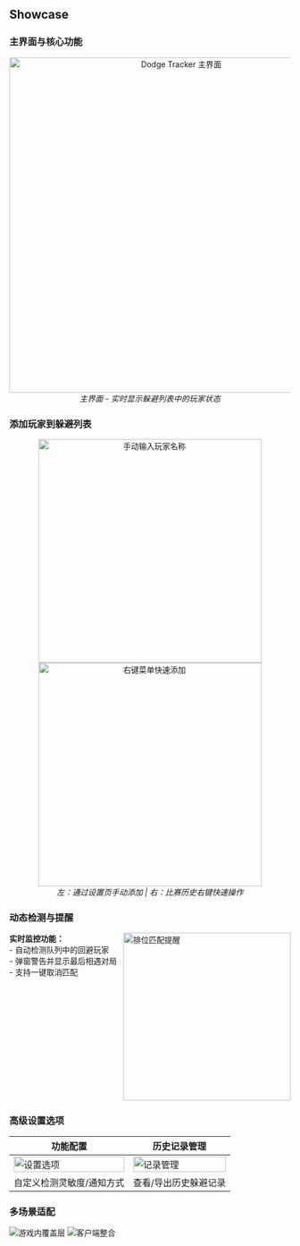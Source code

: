## Showcase

### 主界面与核心功能
<p align="center">
  <img src="https://i.imgur.com/kV5AwtN.png" alt="Dodge Tracker 主界面" width="600" />
  <br/><em>主界面 - 实时显示躲避列表中的玩家状态</em>
</p>

### 添加玩家到躲避列表
<div align="center">
  <img src="https://i.imgur.com/LsMOBvZ.png" alt="手动输入玩家名称" width="400" />
  <img src="https://i.imgur.com/iIAvz7S.png" alt="右键菜单快速添加" width="400" /> 
  <br/>
  <em>左：通过设置页手动添加 | 右：比赛历史右键快速操作</em>
</div>

### 动态检测与提醒
<p>
  <img align="right" src="https://i.imgur.com/IRVVf51.png" alt="排位匹配提醒" width="300" />
  <strong>实时监控功能：</strong><br/>
  - 自动检测队列中的回避玩家<br/>
  - 弹窗警告并显示最后相遇对局<br/>
  - 支持一键取消匹配
</p>

<div style="clear:both;"></div>

### 高级设置选项
| 功能配置 | 历史记录管理 |
|----------|--------------|
| <img src="https://i.imgur.com/k0pcQy1.png" alt="设置选项" width="100%"> | <img src="https://i.imgur.com/GXgtmfK.png" alt="记录管理" width="100%"> |
| 自定义检测灵敏度/通知方式 | 查看/导出历史躲避记录 |

### 多场景适配
![游戏内覆盖层](https://i.imgur.com/7ITVXGI.png "游戏内悬浮窗显示风险玩家")
![客户端整合](https://i.imgur.com/ZqoOpKA.png "与 League 客户端的深度集成")


